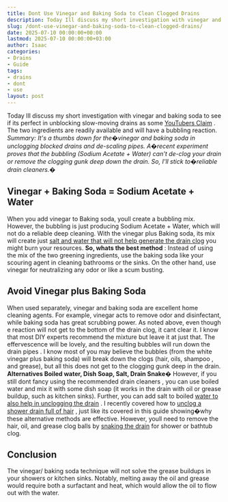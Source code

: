 ```yaml
---
title: Dont Use Vinegar and Baking Soda to Clean Clogged Drains
description: Today Ill discuss my short investigation with vinegar and baking soda to see if its perfect in unblocking slow-moving drains as some YouTubers Claim .
slug: /dont-use-vinegar-and-baking-soda-to-clean-clogged-drains/
date: 2025-07-10 00:00:00+00:00
lastmod: 2025-07-10 00:00:00+03:00
author: Isaac
categories:
- Drains
- Guide
tags:
- drains
- dont
- use
layout: post
---
```

Today Ill discuss my short investigation with vinegar and baking soda to see if its perfect in unblocking slow-moving drains as some
[YouTubers Claim](https://www.youtube.com/watch?v=4u0sMRKb0NY)
. The two ingredients are readily available and will have a bubbling reaction.
*Summary: It's a thumbs down for the�vinegar and baking soda in unclogging blocked drains and de-scaling pipes. A�recent experiment proves that the bubbling (Sodium Acetate + Water) can't de-clog your drain or remove the clogging gunk deep down the drain. So, I'll stick to�reliable drain cleaners.�*

## Vinegar + Baking Soda = Sodium Acetate + Water
When you add vinegar to Baking soda, youll create a bubbling mix. However, the bubbling is just producing Sodium Acetate + Water, which will not do a reliable deep cleaning.
With the vinegar plus Baking soda, its mix will create just
[salt and water that will not help generate the drain clog](http://www.crunchybetty.com/diy-101-baking-soda-vinegar-not-so-much)
 you might burn your resources.
**So, whats the best method**
: Instead of using the mix of the two greening ingredients, use the
baking soda
like your scouring agent in cleaning bathrooms or the sinks. On the other hand, use vinegar for neutralizing any odor or like a scum busting.

## Avoid Vinegar plus Baking Soda
When used separately,
vinegar and baking soda are excellent home
cleaning agents. For example, vinegar acts to remove odor and disinfectant, while baking soda has great scrubbing power.
As noted above, even though e reaction will not get to the bottom of the drain clog, it cant clear it. I know that most DIY experts recommend the mixture but leave it at just that.
The effervescence will be lovely, and the resulting bubbles will run down the
drain pipes
.
I know most of you may believe the bubbles (from the white vinegar plus baking soda) will break down the clogs (hair, oils,
shampoo
, and grease), but all this does not get to the clogging gunk deep in the drain.
**Alternatives  Boiled water, Dish Soap, Salt, Drain Snake�**
However, if you still dont fancy using the recommended
drain cleaners
, you can use boiled water and mix it with some dish soap (it works in the drain with oil or grease buildup, such as kitchen sinks). Further, you can add salt to boiled
[water to also help in unclogging the drain](https://pestpolicy.com/how-to-unclog-a-bathtub-drain-with-standing-water/)
.
I recently covered how to
[unclog a shower drain full of hair](https://pestpolicy.com/how-to-unclog-a-shower-drain-full-of-hair/)
, just like its covered in this guide showing�why these alternative methods are effective.
However, youll need to remove the hair, oil, and grease clog balls by
[snaking the drain](https://pestpolicy.com/best-drain-snakes/)
for shower or bathtub clog.
## Conclusion
The vinegar/ baking soda technique will not solve the grease buildups in your showers or kitchen sinks.
Notably, melting away the oil and grease would require both a surfactant and heat, which would allow the oil to flow out with the water.
